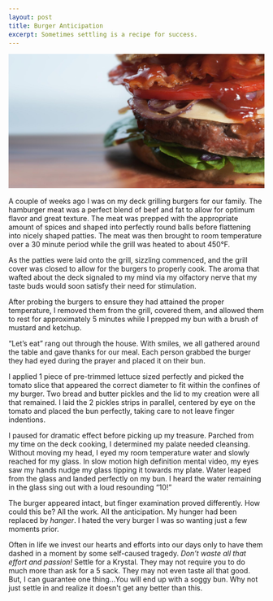 ```yaml
---
layout: post
title: Burger Anticipation
excerpt: Sometimes settling is a recipe for success.
---
```

![delicious hamburger](media/2017-06-21_burger-anticipation.jpg "delicious hamburger")

A couple of weeks ago I was on my deck grilling burgers for our family. The hamburger meat was a perfect blend of beef and fat to allow for optimum flavor and great texture. The meat was prepped with the appropriate amount of spices and shaped into perfectly round balls before flattening into nicely shaped patties. The meat was then brought to room temperature over a 30 minute period while the grill was heated to about 450°F.

As the patties were laid onto the grill, sizzling commenced, and the grill cover was closed to allow for the burgers to properly cook. The aroma that wafted about the deck signaled to my mind via my olfactory nerve that my taste buds would soon satisfy their need for stimulation.

After probing the burgers to ensure they had attained the proper temperature, I removed them from the grill, covered them, and allowed them to rest for approximately 5 minutes while I prepped my bun with a brush of mustard and ketchup.

“Let’s eat” rang out through the house. With smiles, we all gathered around the table and gave thanks for our meal. Each person grabbed the burger they had eyed during the prayer and placed it on their bun.

I applied 1 piece of pre-trimmed lettuce sized perfectly and picked the tomato slice that appeared the correct diameter to fit within the confines of my burger. Two bread and butter pickles and the lid to my creation were all that remained. I laid the 2 pickles strips in parallel, centered by eye on the tomato and placed the bun perfectly, taking care to not leave finger indentions.

I paused for dramatic effect before picking up my treasure. Parched from my time on the deck cooking, I determined my palate needed cleansing. Without moving my head, I eyed my room temperature water and slowly reached for my glass. In slow motion high definition mental video, my eyes saw my hands nudge my glass tipping it towards my plate. Water leaped from the glass and landed perfectly on my bun. I heard the water remaining in the glass sing out with a loud resounding “10!”

The burger appeared intact, but finger examination proved differently. How could this be? All the work. All the anticipation. My hunger had been replaced by *hanger*. I hated the very burger I was so wanting just a few moments prior.

Often in life we invest our hearts and efforts into our days only to have them dashed in a moment by some self-caused tragedy. *Don’t waste all that effort and passion!* Settle for a Krystal. They may not require you to do much more than ask for a 5 sack. They may not even taste all that good. But, I can guarantee one thing...You will end up with a soggy bun. Why not just settle in and realize it doesn't get any better than this.